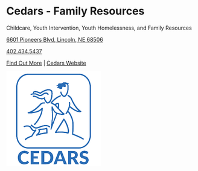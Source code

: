 # Cedars - Family Resources

Childcare, Youth Intervention, Youth Homelessness, and Family Resources 

[6601 Pioneers Blvd, Lincoln, NE 68506](https://www.google.com/maps/place/CEDARS+Youth+Services/@40.7692016,-96.6333918,1487m/data=!3m2!1e3!4b1!4m6!3m5!1s0x8796bd87f06993c1:0xbbbd960b906e54de!8m2!3d40.7691976!4d-96.6308169!16s%2Fg%2F1v2kxyjl?entry=ttu&g_ep=EgoyMDI1MDMxMC4wIKXMDSoASAFQAw%3D%3D)

[402.434.5437](tel:4024345437)

[Find Out More](?tab=modules&module=extra-resources/Cedars-Extra-Info.md)  |  [Cedars Website](http://www.cedars-kids.org)

![picture](./markdown/resources/images/cedars.jpg)
